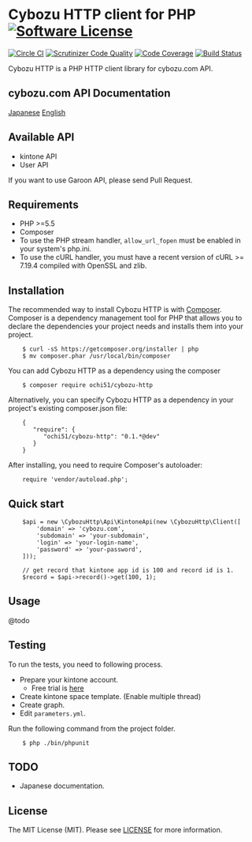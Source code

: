 Cybozu HTTP client for PHP[![Software License](https://img.shields.io/badge/license-MIT-brightgreen.svg?style=flat-square)](https://github.com/ochi51/cybozu-http/tree/master/LICENSE)
=======================

[![Circle CI](https://circleci.com/gh/ochi51/cybozu-http/tree/master.svg?style=svg)](https://circleci.com/gh/ochi51/cybozu-http/tree/master)
[![Scrutinizer Code Quality](https://scrutinizer-ci.com/g/ochi51/cybozu-http/badges/quality-score.png?b=master)](https://scrutinizer-ci.com/g/ochi51/cybozu-http/?branch=master)
[![Code Coverage](https://scrutinizer-ci.com/g/ochi51/cybozu-http/badges/coverage.png?b=master)](https://scrutinizer-ci.com/g/ochi51/cybozu-http/?branch=master)
[![Build Status](https://scrutinizer-ci.com/g/ochi51/cybozu-http/badges/build.png?b=master)](https://scrutinizer-ci.com/g/ochi51/cybozu-http/build-status/master)

Cybozu HTTP is a PHP HTTP client library for cybozu.com API.

cybozu.com API Documentation
------------

[Japanese](https://cybozudev.zendesk.com/hc/ja)
[English](https://developer.kintone.io/hc/en-us)

Available API
------------

- kintone API
- User API

If you want to use Garoon API, please send Pull Request.

Requirements
------------

- PHP >=5.5
- Composer
- To use the PHP stream handler, `allow_url_fopen` must be enabled in your system's php.ini.
- To use the cURL handler, you must have a recent version of cURL >= 7.19.4 compiled with OpenSSL and zlib.

Installation
------------

The recommended way to install Cybozu HTTP is with [Composer](https://getcomposer.org/).
Composer is a dependency management tool for PHP that allows you to declare the dependencies your project needs and installs them into your project.

```{.bash}
    $ curl -sS https://getcomposer.org/installer | php
    $ mv composer.phar /usr/local/bin/composer
```

You can add Cybozu HTTP as a dependency using the composer

```{.bash}
    $ composer require ochi51/cybozu-http
```

Alternatively, you can specify Cybozu HTTP as a dependency in your project's existing composer.json file:

```{.json}
    {
       "require": {
          "ochi51/cybozu-http": "0.1.*@dev"
       }
    }
```

After installing, you need to require Composer's autoloader:

```{.php}
    require 'vendor/autoload.php';
```

Quick start
------------

```{.php}
    $api = new \CybozuHttp\Api\KintoneApi(new \CybozuHttp\Client([
        'domain' => 'cybozu.com',
        'subdomain' => 'your-subdomain',
        'login' => 'your-login-name',
        'password' => 'your-password',
    ]));
    
    // get record that kintone app id is 100 and record id is 1.
    $record = $api->record()->get(100, 1);
```

Usage
------------

@todo

Testing
------------

To run the tests, you need to following process.

- Prepare your kintone account.
    - Free trial is [here](https://www.cybozu.com/jp/service/com/trial/?fcode=F00000081)
- Create kintone space template. (Enable multiple thread)
- Create graph.
- Edit `parameters.yml`.

Run the following command from the project folder.

```{.bash}
    $ php ./bin/phpunit
```

TODO
------------

- Japanese documentation.

License
------------

The MIT License (MIT). Please see [LICENSE](LICENSE) for more information.
